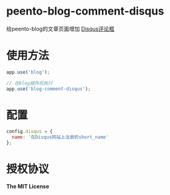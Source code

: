 peento-blog-comment-disqus
===========================

给peento-blog的文章页面增加 [Disqus评论框](http://disqus.com/)


使用方法
========

```JavaScript
app.use('blog');

// 在blog插件后执行
app.use('blog-comment-disqus');
```


配置
====

```JavaScript
config.disqus = {
  name: '在Disqus网站上注册的short_name'
};
```


授权协议
========

**The MIT License**
